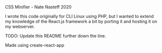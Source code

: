

CSS Minifier - Nate Nasteff 2020

I wrote this code originally for CLI Linux using PHP, but I wanted
to extend my knowledge of the React.js framework a bit by porting it
and hosting it on my webserver.

TODO: Update this README further down the line.

Made using create-react-app